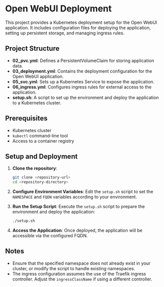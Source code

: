 # Open WebUI Deployment

This project provides a Kubernetes deployment setup for the Open WebUI application. It includes configuration files for deploying the application, setting up persistent storage, and managing ingress rules.

## Project Structure

- **02_pvc.yml**: Defines a PersistentVolumeClaim for storing application data.
- **03_deployment.yml**: Contains the deployment configuration for the Open WebUI application.
- **05_svc.yml**: Sets up a Kubernetes Service to expose the application.
- **06_ingress.yml**: Configures ingress rules for external access to the application.
- **setup.sh**: A script to set up the environment and deploy the application to a Kubernetes cluster.

## Prerequisites

- Kubernetes cluster
- `kubectl` command-line tool
- Access to a container registry

## Setup and Deployment

1. **Clone the repository**:
   ```bash
   git clone <repository-url>
   cd <repository-directory>
   ```

2. **Configure Environment Variables**:
   Edit the `setup.sh` script to set the `NAMESPACE` and `FQDN` variables according to your environment.

3. **Run the Setup Script**:
   Execute the `setup.sh` script to prepare the environment and deploy the application:
   ```bash
   ./setup.sh
   ```

4. **Access the Application**:
   Once deployed, the application will be accessible via the configured FQDN.

## Notes

- Ensure that the specified namespace does not already exist in your cluster, or modify the script to handle existing namespaces.
- The ingress configuration assumes the use of the Traefik ingress controller. Adjust the `ingressClassName` if using a different controller.
